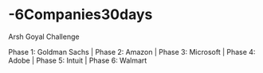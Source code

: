 # -6Companies30days
Arsh Goyal Challenge

Phase 1: Goldman Sachs | 
Phase 2: Amazon | 
Phase 3: Microsoft |
Phase 4: Adobe | 
Phase 5: Intuit |
Phase 6: Walmart
